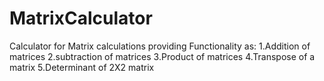 # MatrixCalculator

Calculator for Matrix calculations
providing Functionality as:
1.Addition of matrices
2.subtraction of matrices
3.Product of matrices
4.Transpose of a matrix
5.Determinant of 2X2 matrix

